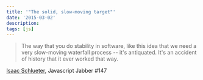 ```yaml
---
title: '"The solid, slow-moving target"'
date: '2015-03-02'
description:
tags: [js]
---
```


> The way that you do stability in software, like this idea that we need a very slow-moving waterfall process -- it's antiquated.  It's an accident of history that it ever worked that way.

[Isaac Schlueter](http://devchat.tv/js-jabber/147-jsj-io-js-with-isaac-schleuter-and-mikeal-rogers), Javascript Jabber #147
